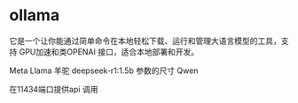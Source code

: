# ollama

它是一个让你能通过简单命令在本地轻松下载、运行和管理大语言模型的工具，支持
GPU加速和类OPENAI 接口，适合本地部署和开发。

Meta Llama 羊驼
deepseek-r1:1.5b 参数的尺寸 
Qwen 

在11434端口提供api 调用